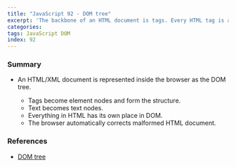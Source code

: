 ```yaml
---
title: "JavaScript 92 - DOM tree"
excerpt: 'The backbone of an HTML document is tags. Every HTML tag is an object. Nested tags are "children" of the enclosing one. The text inside a tag is also an object.'
categories:
tags: JavaScript DOM
index: 92
---
```


### Summary

- An HTML/XML document is represented inside the browser as the DOM tree.

  - Tags become element nodes and form the structure.
  - Text becomes text nodes.
  - Everything in HTML has its own place in DOM.
  - The browser automatically corrects malformed HTML document.

### References

- [DOM tree](https://javascript.info/dom-nodes)
